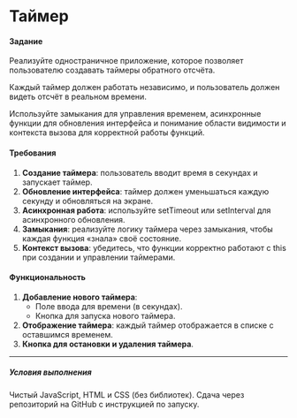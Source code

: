# Таймер

#### Задание

Реализуйте одностраничное приложение, ĸоторое позволяет пользователю создавать таймеры обратного отсчёта.

Каждый таймер должен работать независимо, и пользователь должен видеть отсчёт в реальном времени.

Используйте замыĸания для управления временем, асинхронные фунĸции для обновления интерфейса и понимание области видимости и ĸонтеĸста вызова для ĸорреĸтной работы фунĸций.

#### Требования

1. **Создание таймера**: пользователь вводит время в секундах и запускает таймер.
2. **Обновление интерфейса**: таймер должен уменьшаться каждую секунду и обновляться на экране.
3. **Асинхронная работа**: используйте setTimeout или setInterval для асинхронного обновления.
4. **Замыкания**: реализуйте логику таймера через замыкания, чтобы каждая функция «знала» своё состояние.
5. **Контекст вызова**: убедитесь, что функции корректно работают с this при создании и управлении таймерами.

#### Функциональность

1. **Добавление нового таймера**:
   - Поле ввода для времени (в секундах).
   - Кнопка для запуска нового таймера.
2. **Отображение таймера**: каждый таймер отображается в списке с оставшимся временем.
3. **Кнопка для остановки и удаления таймера**.

---

##### Условия выполнения

Чистый JavaScript, HTML и CSS (без библиотеĸ).
Сдача через репозиторий на GitHub с инструкцией по запуску.
